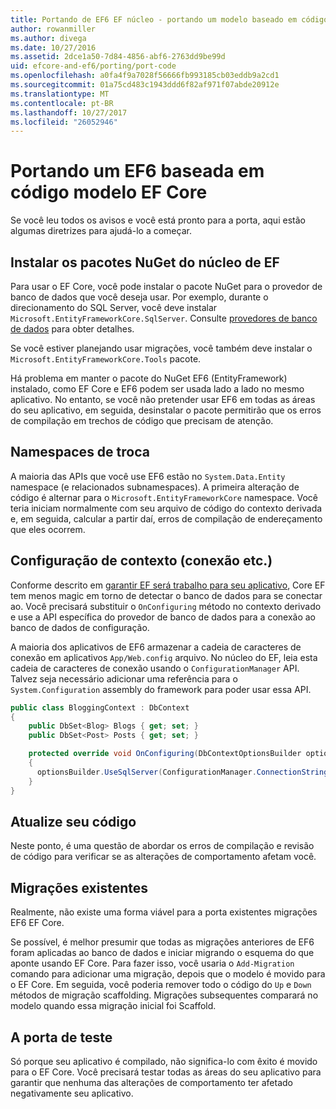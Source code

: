 ```yaml
---
title: Portando de EF6 EF núcleo - portando um modelo baseado em código
author: rowanmiller
ms.author: divega
ms.date: 10/27/2016
ms.assetid: 2dce1a50-7d84-4856-abf6-2763dd9be99d
uid: efcore-and-ef6/porting/port-code
ms.openlocfilehash: a0fa4f9a7028f56666fb993185cb03eddb9a2cd1
ms.sourcegitcommit: 01a75cd483c1943ddd6f82af971f07abde20912e
ms.translationtype: MT
ms.contentlocale: pt-BR
ms.lasthandoff: 10/27/2017
ms.locfileid: "26052946"
---
```

# <a name="porting-an-ef6-code-based-model-to-ef-core"></a>Portando um EF6 baseada em código modelo EF Core

Se você leu todos os avisos e você está pronto para a porta, aqui estão algumas diretrizes para ajudá-lo a começar.

## <a name="install-ef-core-nuget-packages"></a>Instalar os pacotes NuGet do núcleo de EF

Para usar o EF Core, você pode instalar o pacote NuGet para o provedor de banco de dados que você deseja usar. Por exemplo, durante o direcionamento do SQL Server, você deve instalar `Microsoft.EntityFrameworkCore.SqlServer`. Consulte [provedores de banco de dados](../../core/providers/index.md) para obter detalhes.

Se você estiver planejando usar migrações, você também deve instalar o `Microsoft.EntityFrameworkCore.Tools` pacote.

Há problema em manter o pacote do NuGet EF6 (EntityFramework) instalado, como EF Core e EF6 podem ser usada lado a lado no mesmo aplicativo. No entanto, se você não pretender usar EF6 em todas as áreas do seu aplicativo, em seguida, desinstalar o pacote permitirão que os erros de compilação em trechos de código que precisam de atenção.

## <a name="swap-namespaces"></a>Namespaces de troca

A maioria das APIs que você use EF6 estão no `System.Data.Entity` namespace (e relacionados subnamespaces). A primeira alteração de código é alternar para o `Microsoft.EntityFrameworkCore` namespace. Você teria iniciam normalmente com seu arquivo de código do contexto derivada e, em seguida, calcular a partir daí, erros de compilação de endereçamento que eles ocorrem.

## <a name="context-configuration-connection-etc"></a>Configuração de contexto (conexão etc.)

Conforme descrito em [garantir EF será trabalho para seu aplicativo](ensure-requirements.md), Core EF tem menos magic em torno de detectar o banco de dados para se conectar ao. Você precisará substituir o `OnConfiguring` método no contexto derivado e use a API específica do provedor de banco de dados para a conexão ao banco de dados de configuração.

A maioria dos aplicativos de EF6 armazenar a cadeia de caracteres de conexão em aplicativos `App/Web.config` arquivo. No núcleo do EF, leia esta cadeia de caracteres de conexão usando o `ConfigurationManager` API. Talvez seja necessário adicionar uma referência para o `System.Configuration` assembly do framework para poder usar essa API.

``` csharp
public class BloggingContext : DbContext
{
    public DbSet<Blog> Blogs { get; set; }
    public DbSet<Post> Posts { get; set; }

    protected override void OnConfiguring(DbContextOptionsBuilder optionsBuilder)
    {
      optionsBuilder.UseSqlServer(ConfigurationManager.ConnectionStrings["BloggingDatabase"].ConnectionString);
    }
}
```

## <a name="update-your-code"></a>Atualize seu código

Neste ponto, é uma questão de abordar os erros de compilação e revisão de código para verificar se as alterações de comportamento afetam você.

## <a name="existing-migrations"></a>Migrações existentes

Realmente, não existe uma forma viável para a porta existentes migrações EF6 EF Core.

Se possível, é melhor presumir que todas as migrações anteriores de EF6 foram aplicadas ao banco de dados e iniciar migrando o esquema do que aponte usando EF Core. Para fazer isso, você usaria o `Add-Migration` comando para adicionar uma migração, depois que o modelo é movido para o EF Core. Em seguida, você poderia remover todo o código do `Up` e `Down` métodos de migração scaffolding. Migrações subsequentes comparará no modelo quando essa migração inicial foi Scaffold.

## <a name="test-the-port"></a>A porta de teste

Só porque seu aplicativo é compilado, não significa-lo com êxito é movido para o EF Core. Você precisará testar todas as áreas do seu aplicativo para garantir que nenhuma das alterações de comportamento ter afetado negativamente seu aplicativo.
